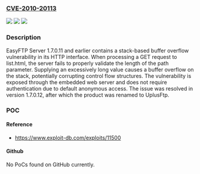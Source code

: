 ### [CVE-2010-20113](https://cve.mitre.org/cgi-bin/cvename.cgi?name=CVE-2010-20113)
![](https://img.shields.io/static/v1?label=Product&message=EasyFTP%20Server&color=blue)
![](https://img.shields.io/static/v1?label=Version&message=*%20&color=brightgreen)
![](https://img.shields.io/static/v1?label=Vulnerability&message=CWE-121%20Stack-based%20Buffer%20Overflow&color=brightgreen)

### Description

EasyFTP Server 1.7.0.11 and earlier contains a stack-based buffer overflow vulnerability in its HTTP interface. When processing a GET request to list.html, the server fails to properly validate the length of the path parameter. Supplying an excessively long value causes a buffer overflow on the stack, potentially corrupting control flow structures. The vulnerability is exposed through the embedded web server and does not require authentication due to default anonymous access. The issue was resolved in version 1.7.0.12, after which the product was renamed to UplusFtp.

### POC

#### Reference
- https://www.exploit-db.com/exploits/11500

#### Github
No PoCs found on GitHub currently.

